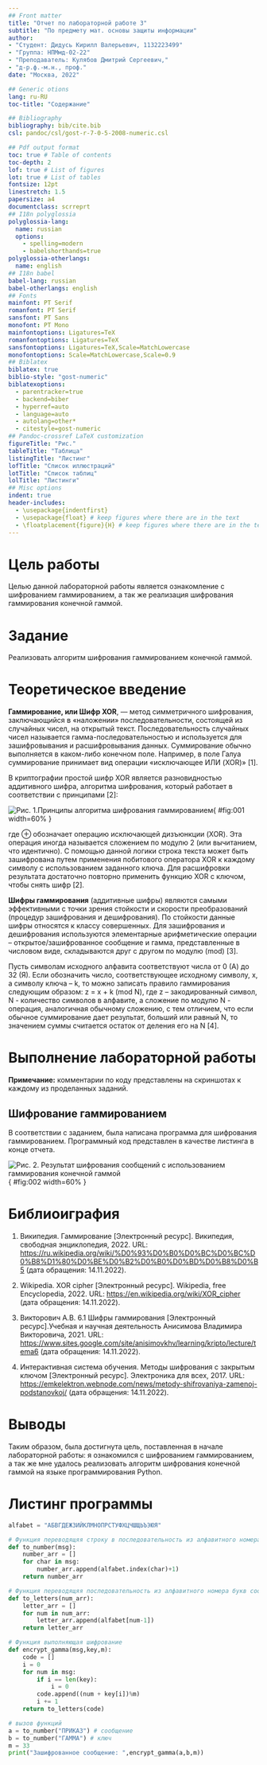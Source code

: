 ```yaml
---
## Front matter
title: "Отчет по лабораторной работе 3"
subtitle: "По предмету мат. основы защиты информации"
author: 
- "Студент: Дидусь Кирилл Валерьевич, 1132223499"
- "Группа: НПМмд-02-22"
- "Преподаватель: Кулябов Дмитрий Сергеевич,"
- "д-р.ф.-м.н., проф."
date: "Москва, 2022"

## Generic otions
lang: ru-RU
toc-title: "Содержание"

## Bibliography
bibliography: bib/cite.bib
csl: pandoc/csl/gost-r-7-0-5-2008-numeric.csl

## Pdf output format
toc: true # Table of contents
toc-depth: 2
lof: true # List of figures
lot: true # List of tables
fontsize: 12pt
linestretch: 1.5
papersize: a4
documentclass: scrreprt
## I18n polyglossia
polyglossia-lang:
  name: russian
  options:
	- spelling=modern
	- babelshorthands=true
polyglossia-otherlangs:
  name: english
## I18n babel
babel-lang: russian
babel-otherlangs: english
## Fonts
mainfont: PT Serif
romanfont: PT Serif
sansfont: PT Sans
monofont: PT Mono
mainfontoptions: Ligatures=TeX
romanfontoptions: Ligatures=TeX
sansfontoptions: Ligatures=TeX,Scale=MatchLowercase
monofontoptions: Scale=MatchLowercase,Scale=0.9
## Biblatex
biblatex: true
biblio-style: "gost-numeric"
biblatexoptions:
  - parentracker=true
  - backend=biber
  - hyperref=auto
  - language=auto
  - autolang=other*
  - citestyle=gost-numeric
## Pandoc-crossref LaTeX customization
figureTitle: "Рис."
tableTitle: "Таблица"
listingTitle: "Листинг"
lofTitle: "Список иллюстраций"
lotTitle: "Список таблиц"
lolTitle: "Листинги"
## Misc options
indent: true
header-includes:
  - \usepackage{indentfirst}
  - \usepackage{float} # keep figures where there are in the text
  - \floatplacement{figure}{H} # keep figures where there are in the text
---
```


# Цель работы

Целью данной лабораторной работы является ознакомление с шифрованием гаммированием, а так же реализация шифрования гаммирования конечной гаммой.

# Задание

Реализовать алгоритм шифрования гаммированием конечной гаммой.

# Теоретическое введение

**Гаммирование, или Шифр XOR**, — метод симметричного шифрования, заключающийся в «наложении» последовательности, состоящей из случайных чисел, на открытый текст. Последовательность случайных чисел называется гамма-последовательностью и используется для зашифровывания и расшифровывания данных. Суммирование обычно выполняется в каком-либо конечном поле. Например, в поле Галуа суммирование принимает вид операции «исключающее ИЛИ (XOR)» [1].

В криптографии простой шифр XOR является разновидностью аддитивного шифра, алгоритма шифрования, который работает в соответствии с принципами [2]:

   ![Рис. 1.Принципы алгоритма шифрования гаммированием](image/1.png){ #fig:001 width=60% }

где $\oplus$ обозначает операцию исключающей дизъюнкции (XOR). Эта операция иногда называется сложением по модулю 2 (или вычитанием, что идентично). С помощью данной логики строка текста может быть зашифрована путем применения побитового оператора XOR к каждому символу с использованием заданного ключа. Для расшифровки результата достаточно повторно применить функцию XOR с ключом, чтобы снять шифр [2].

**Шифры гаммирования** (аддитивные шифры) являются самыми эффективными с точки зрения стойкости и скорости преобразований (процедур зашифрования и дешифрования). По стойкости данные шифры относятся к классу совершенных. Для зашифрования и дешифрования используются элементарные арифметические операции – открытое/зашифрованное сообщение и гамма, представленные в числовом виде, складываются друг с другом по модулю (mod) [3].

Пусть символам исходного алфавита соответствуют числа от 0 (А) до 32 (Я). Если обозначить число, соответствующее исходному символу, x, а символу ключа – k, то можно записать правило гаммирования следующим образом: z = x + k (mod N), где z – закодированный символ, N - количество символов в алфавите, а сложение по модулю N - операция, аналогичная обычному сложению, с тем отличием, что если обычное суммирование дает результат, больший или равный N, то значением суммы считается остаток от деления его на N [4].

# Выполнение лабораторной работы

**Примечание:** комментарии по коду представлены на скриншотах к каждому из проделанных заданий.

## Шифрование гаммированием

В соответствии с заданием, была написана программа для шифрования гаммированием. Программный код представлен в качестве листинга в конце отчета.

   ![Рис. 2. Результат шифрования сообщений с использованием гаммирования конечной гаммой](image/3.png){ #fig:002 width=60% }

# Библиоиграфия

1. Википедия. Гаммирование [Электронный ресурс]. Википедия, свободная энциклопедия, 2022. URL: <https://ru.wikipedia.org/wiki/%D0%93%D0%B0%D0%BC%D0%BC%D0%B8%D1%80%D0%BE%D0%B2%D0%B0%D0%BD%D0%B8%D0%B5> (дата обращения: 14.11.2022).

2. Wikipedia. XOR cipher [Электронный ресурс]. Wikipedia, free Encyclopedia, 2022. URL: <https://en.wikipedia.org/wiki/XOR_cipher> (дата обращения: 14.11.2022).

3. Викторович А.В. 6.1 Шифры гаммирования [Электронный ресурс].Учебная и научная деятельность Анисимова Владимира Викторовича, 2021. URL: <https://www.sites.google.com/site/anisimovkhv/learning/kripto/lecture/tema6> (дата обращения: 14.11.2022).

4. Интерактивная система обучения. Методы шифрования с закрытым ключом [Электронный ресурс]. Электроника для всех, 2017. URL: <https://emkelektron.webnode.com/news/metody-shifrovaniya-zamenoj-podstanovkoj/> (дата обращения: 14.11.2022).

# Выводы

Таким образом, была достигнута цель, поставленная в начале лабораторной работы: я ознакомился с шифрованием гаммированием, а так же мне удалось реализовать алгоритм шифрования конечной гаммой на языке программирования Python.

# Листинг программы

``` python
alfabet = "АБВГДЕЖЗИЙКЛМНОПРСТУФХЦЧШЩЬЪЭЮЯ"

# Функция переводящяя строку в последовательность из алфавитного номера букв сообщения
def to_number(msg):
    number_arr = []
    for char in msg:
        number_arr.append(alfabet.index(char)+1)
    return number_arr

# Функция переводящяя последовательность из алфавитного номера букв сообщения в строку букв
def to_letters(num_arr):
    letter_arr = []
    for num in num_arr:
        letter_arr.append(alfabet[num-1])
    return letter_arr

# Функция выполняющая шифрование
def encrypt_gamma(msg,key,m):
    code = []
    i = 0
    for num in msg:
        if i == len(key):
            i = 0
        code.append((num + key[i])%m)
        i += 1
    return to_letters(code)

# вызов функций
a = to_number("ПРИКАЗ") # сообщение
b = to_number("ГАММА") # ключ
m = 33 
print("Зашифрованное сообщение: ",encrypt_gamma(a,b,m))
``` 